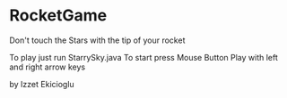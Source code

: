 # RocketGame
Don't touch the Stars with the tip of your rocket

To play just run StarrySky.java 
To start press Mouse Button 
Play with left and right arrow keys

by Izzet Ekicioglu
